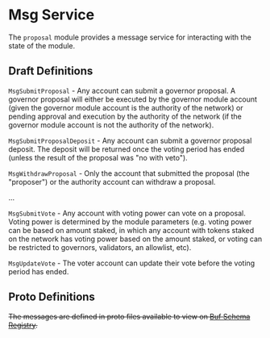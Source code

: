 # Msg Service

The `proposal` module provides a message service for interacting with the state of the module.

## Draft Definitions

`MsgSubmitProposal` - Any account can submit a governor proposal. A governor proposal will either be executed by the governor module account (given the governor module account is the authority of the network) or pending approval and execution by the authority of the network (if the governor module account is not the authority of the network).

`MsgSubmitProposalDeposit` - Any account can submit a governor proposal deposit. The deposit will be returned once the voting period has ended (unless the result of the proposal was "no with veto").

`MsgWithdrawProposal` - Only the account that submitted the proposal (the "proposer") or the authority account can withdraw a proposal.

...

`MsgSubmitVote` - Any account with voting power can vote on a proposal. Voting power is determined by the module parameters (e.g. voting power can be based on amount staked, in which any account with tokens staked on the network has voting power based on the amount staked, or voting can be restricted to governors, validators, an allowlist, etc).

`MsgUpdateVote` - The voter account can update their vote before the voting period has ended.

## Proto Definitions

~~The messages are defined in proto files available to view on [Buf Schema Registry](https://buf.build/chora/proposal).~~

<!-- listed alphabetically -->
